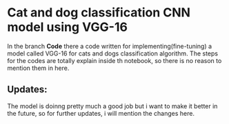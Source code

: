 # Cat and dog classification CNN model using VGG-16

In the branch __Code__ there a code written for implementing(fine-tuning) a model called VGG-16 for cats and dogs classification algorithm. 
The steps for the codes are totally explain inside th notebook, so there is no reason to mention them in here.

## Updates:
The model is doinng pretty much a good job but i want to make it better in the future, so for further updates, i will mention the changes here.
